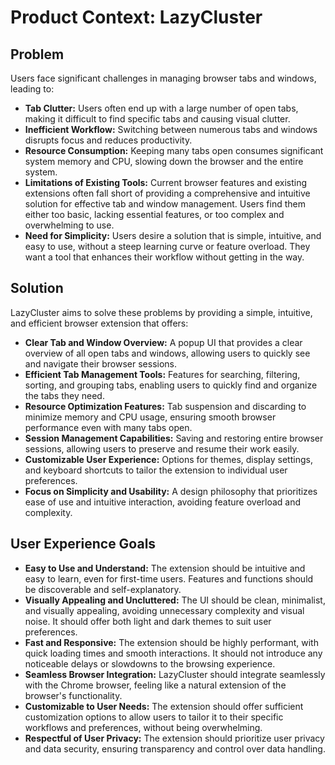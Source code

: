 # Product Context: LazyCluster

## Problem

Users face significant challenges in managing browser tabs and windows, leading to:

- **Tab Clutter:** Users often end up with a large number of open tabs, making it difficult to find specific tabs and causing visual clutter.
- **Inefficient Workflow:** Switching between numerous tabs and windows disrupts focus and reduces productivity.
- **Resource Consumption:** Keeping many tabs open consumes significant system memory and CPU, slowing down the browser and the entire system.
- **Limitations of Existing Tools:** Current browser features and existing extensions often fall short of providing a comprehensive and intuitive solution for effective tab and window management.  Users find them either too basic, lacking essential features, or too complex and overwhelming to use.
- **Need for Simplicity:** Users desire a solution that is simple, intuitive, and easy to use, without a steep learning curve or feature overload. They want a tool that enhances their workflow without getting in the way.

## Solution

LazyCluster aims to solve these problems by providing a simple, intuitive, and efficient browser extension that offers:

- **Clear Tab and Window Overview:** A popup UI that provides a clear overview of all open tabs and windows, allowing users to quickly see and navigate their browser sessions.
- **Efficient Tab Management Tools:** Features for searching, filtering, sorting, and grouping tabs, enabling users to quickly find and organize the tabs they need.
- **Resource Optimization Features:** Tab suspension and discarding to minimize memory and CPU usage, ensuring smooth browser performance even with many tabs open.
- **Session Management Capabilities:** Saving and restoring entire browser sessions, allowing users to preserve and resume their work easily.
- **Customizable User Experience:** Options for themes, display settings, and keyboard shortcuts to tailor the extension to individual user preferences.
- **Focus on Simplicity and Usability:** A design philosophy that prioritizes ease of use and intuitive interaction, avoiding feature overload and complexity.

## User Experience Goals

- **Easy to Use and Understand:** The extension should be intuitive and easy to learn, even for first-time users.  Features and functions should be discoverable and self-explanatory.
- **Visually Appealing and Uncluttered:** The UI should be clean, minimalist, and visually appealing, avoiding unnecessary complexity and visual noise. It should offer both light and dark themes to suit user preferences.
- **Fast and Responsive:** The extension should be highly performant, with quick loading times and smooth interactions.  It should not introduce any noticeable delays or slowdowns to the browsing experience.
- **Seamless Browser Integration:** LazyCluster should integrate seamlessly with the Chrome browser, feeling like a natural extension of the browser's functionality.
- **Customizable to User Needs:**  The extension should offer sufficient customization options to allow users to tailor it to their specific workflows and preferences, without being overwhelming.
- **Respectful of User Privacy:**  The extension should prioritize user privacy and data security, ensuring transparency and control over data handling.
